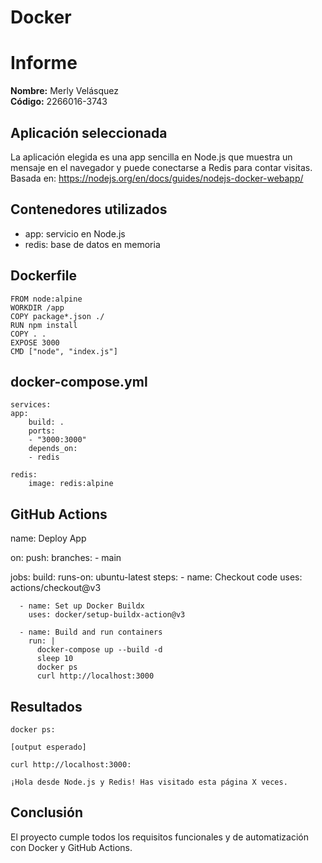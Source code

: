 # Docker
# Informe
**Nombre:** Merly Velásquez  
**Código:** 2266016-3743

## Aplicación seleccionada

La aplicación elegida es una app sencilla en Node.js que muestra un mensaje en el navegador y puede conectarse a Redis para contar visitas.
Basada en: https://nodejs.org/en/docs/guides/nodejs-docker-webapp/

## Contenedores utilizados

- app: servicio en Node.js
- redis: base de datos en memoria

## Dockerfile

    FROM node:alpine
    WORKDIR /app
    COPY package*.json ./
    RUN npm install
    COPY . .
    EXPOSE 3000
    CMD ["node", "index.js"]


## docker-compose.yml

    services:
    app:
        build: .
        ports:
        - "3000:3000"
        depends_on:
        - redis

    redis:
        image: redis:alpine

## GitHub Actions

name: Deploy App

on:
  push:
    branches:
      - main

jobs:
  build:
    runs-on: ubuntu-latest
    steps:
      - name: Checkout code
        uses: actions/checkout@v3

      - name: Set up Docker Buildx
        uses: docker/setup-buildx-action@v3

      - name: Build and run containers
        run: |
          docker-compose up --build -d
          sleep 10
          docker ps
          curl http://localhost:3000

## Resultados

    docker ps:

    [output esperado]

    curl http://localhost:3000:

    ¡Hola desde Node.js y Redis! Has visitado esta página X veces.

## Conclusión

El proyecto cumple todos los requisitos funcionales y de automatización con Docker y GitHub Actions.